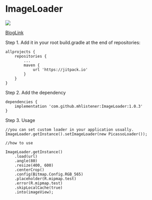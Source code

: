 # ImageLoader
[![](https://jitpack.io/v/JohnsonZZZ/ImageLoader.svg)](https://jitpack.io/#JohnsonZZZ/ImageLoader)

[BlogLink](http://www.jianshu.com/p/09f2689499d0)

Step 1. Add it in your root build.gradle at the end of repositories:
```
allprojects {
    repositories {
    	...
        maven {		
            url 'https://jitpack.io'
        }
    }
}
```
Step 2. Add the dependency
```
dependencies {
    implementation 'com.github.mhlistener:ImageLoader:1.0.3'
}
```
Step 3. Usage

```
//you can set custom loader in your application usually.
ImageLoader.getInstance().setImageLoader(new PicassoLoader());

//how to use

ImageLoader.getInstance()
	.load(url)
	.angle(80)
	.resize(400, 600)
	.centerCrop()
	.config(Bitmap.Config.RGB_565)
	.placeholder(R.mipmap.test)
	.error(R.mipmap.test)
	.skipLocalCache(true)
	.into(imageView);
```
